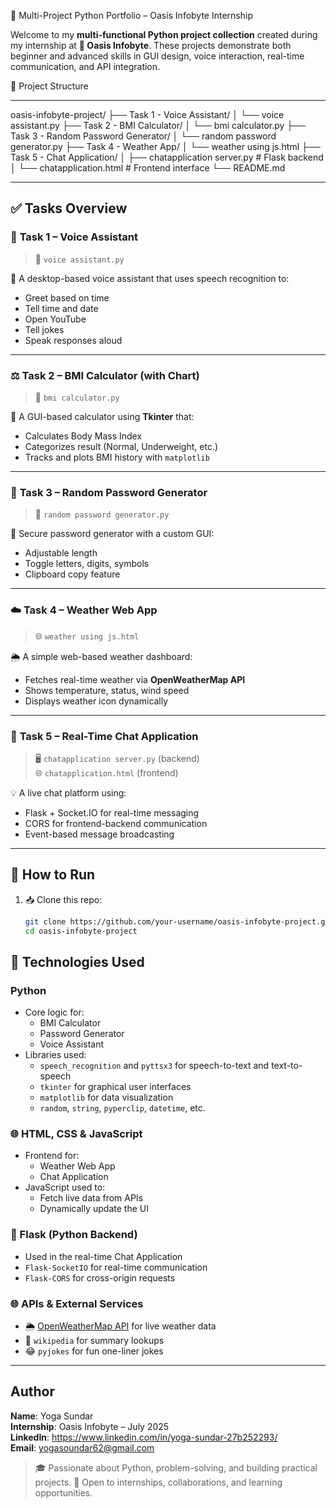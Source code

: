  🚀 Multi-Project Python Portfolio – Oasis Infobyte Internship

Welcome to my **multi-functional Python project collection** created during my internship at **🌟 Oasis Infobyte**. These projects demonstrate both beginner and advanced skills in GUI design, voice interaction, real-time communication, and API integration.

 📁 Project Structure

---
oasis-infobyte-project/
├── Task 1 - Voice Assistant/
│   └── voice assistant.py
├── Task 2 - BMI Calculator/
│   └── bmi calculator.py
├── Task 3 - Random Password Generator/
│   └── random password generator.py
├── Task 4 - Weather App/
│   └── weather using js.html
├── Task 5 - Chat Application/
│   ├── chatapplication server.py     # Flask backend
│   └── chatapplication.html          # Frontend interface
└── README.md


---

## ✅ Tasks Overview

### 🧠 **Task 1 – Voice Assistant**
> 📌 `voice assistant.py`

🎤 A desktop-based voice assistant that uses speech recognition to:
- Greet based on time
- Tell time and date
- Open YouTube
- Tell jokes
- Speak responses aloud

---

### ⚖️ **Task 2 – BMI Calculator (with Chart)**
> 📌 `bmi calculator.py`

🧮 A GUI-based calculator using **Tkinter** that:
- Calculates Body Mass Index
- Categorizes result (Normal, Underweight, etc.)
- Tracks and plots BMI history with `matplotlib`

---

### 🔐 **Task 3 – Random Password Generator**
> 📌 `random password generator.py`

🔏 Secure password generator with a custom GUI:
- Adjustable length
- Toggle letters, digits, symbols
- Clipboard copy feature

---

### ☁️ **Task 4 – Weather Web App**
> 🌐 `weather using js.html`

🌦️ A simple web-based weather dashboard:
- Fetches real-time weather via **OpenWeatherMap API**
- Shows temperature, status, wind speed
- Displays weather icon dynamically

---

### 💬 **Task 5 – Real-Time Chat Application**
> 🖥️ `chatapplication server.py` (backend)  
> 🌐 `chatapplication.html` (frontend)

💡 A live chat platform using:
- Flask + Socket.IO for real-time messaging
- CORS for frontend-backend communication
- Event-based message broadcasting

---

## 🏁 How to Run

1. 📥 Clone this repo:
   ```bash
   git clone https://github.com/your-username/oasis-infobyte-project.git
   cd oasis-infobyte-project
## 🔧 Technologies Used

###  Python
- Core logic for:
  - BMI Calculator
  - Password Generator
  - Voice Assistant
- Libraries used:
  - `speech_recognition` and `pyttsx3` for speech-to-text and text-to-speech
  - `tkinter` for graphical user interfaces
  - `matplotlib` for data visualization
  - `random`, `string`, `pyperclip`, `datetime`, etc.

### 🌐 HTML, CSS & JavaScript
- Frontend for:
  - Weather Web App
  - Chat Application
- JavaScript used to:
  - Fetch live data from APIs
  - Dynamically update the UI

### 🧠 Flask (Python Backend)
- Used in the real-time Chat Application
- `Flask-SocketIO` for real-time communication
- `Flask-CORS` for cross-origin requests

### 🌐 APIs & External Services
- 🌦️ [OpenWeatherMap API](https://openweathermap.org/) for live weather data
- 🧠 `wikipedia` for summary lookups
- 😂 `pyjokes` for fun one-liner jokes


---

##  Author

**Name**: Yoga Sundar  
**Internship**: Oasis Infobyte – July 2025   
**LinkedIn**: https://www.linkedin.com/in/yoga-sundar-27b252293/  
**Email**: yogasoundar62@gmail.com

> 🎓 Passionate about Python, problem-solving, and building practical projects.
> 🚀 Open to internships, collaborations, and learning opportunities.

